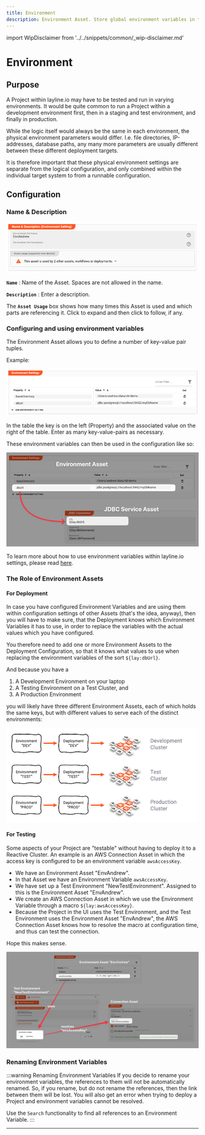 ```yaml
---
title: Environment
description: Environment Asset. Store global environment variables in this Asset.
---
```


import WipDisclaimer from '../../snippets/common/_wip-disclaimer.md'

# Environment

## Purpose

A Project within layline.io may have to be tested and run in varying environments.
It would be quite common to run a Project within a development environment first, then in a staging and test environment, and finally in production.

While the logic itself would always be the same in each environment, the physical environment parameters would differ.
I.e. file directories, IP-addresses, database paths, any many more parameters are usually different between these different deployment targets.

It is therefore important that these physical environment settings are separate from the logical configuration, and only combined within the individual target system to from a runnable configuration.

## Configuration

### Name & Description

![](.asset-resource-environment_images/c99ea69a.png "Name & Description (Environment Asset)")

**`Name`** : Name of the Asset. Spaces are not allowed in the name.

**`Description`** : Enter a description.

The **`Asset Usage`** box shows how many times this Asset is used and which parts are referencing it. Click to expand and then click to follow, if any.

### Configuring and using environment variables

The Environment Asset allows you to define a number of key-value pair tuples.

Example:

![](.asset-resource-environment_images/356b8324.png "Key-Value-Pair Example (Environment Asset)")

In the table the key is on the left (Property) and the associated value on the right of the table.
Enter as many key-value-pairs as necessary.

These environment variables can then be used in the configuration like so:

![](.asset-resource-environment_images/6f2f1446.png "Association between environment property and its use in an Asset setting (Environment Asset)")

To learn more about how to use environment variables within layline.io settings, please read [here](/docs/language-reference/macros#lay).

### The Role of Environment Assets

#### For Deployment

In case you have configured Environment Variables and are using them within configuration settings of other Assets (that's the idea, anyway),
then you will have to make sure, that the Deployment knows which Environment Variables it has to use, in order to replace the variables with the actual values which you have configured.

You therefore need to add one or more Environment Assets to the Deployment Configuration, so that it knows what values to use when replacing the environment variables of the sort `${lay:dbUrl}`.

And because you have a

1. A Development Environment on your laptop
2. A Testing Environment on a Test Cluster, and
3. A Production Environment

you will likely have three different Environment Assets, each of which holds the same keys, but with different values to serve each of the distinct environments:

![](.asset-resource-environment_images/90dfbb11.png "Different Environment Assets for different")

#### For Testing

Some aspects of your Project are "testable" without having to deploy it to a Reactive Cluster.
An example is an AWS Connection Asset in which the access key is configured to be an environment variable `awsAccessKey`.

- We have an Environment Asset "EnvAndrew".
- In that Asset we have an Environment Variable `awsAccessKey`.
- We have set up a Test Environment "NewTestEnvironment". Assigned to this is the Environment Asset "EnvAndrew".
- We create an AWS Connection Asset in which we use the Environment Variable through a macro `${lay:awsAccessKey}`.
- Because the Project in the UI uses the Test Environment, and the Test Environment uses the Environment Asset "EnvAndrew", the AWS Connection Asset knows how to resolve the macro at configuration
  time, and thus can test the connection.

Hope this makes sense.

![](.asset-resource-environment_images/fe4e5fc0.png)

### Renaming Environment Variables

:::warning Renaming Environment Variables
If you decide to rename your environment variables, the references to them will not be automatically renamed.
So, if you rename, but do not rename the references, then the link between them will be lost.
You will also get an error when trying to deploy a Project and environment variables cannot be resolved.

Use the `Search` functionality to find all references to an Environment Variable.
:::


---

<WipDisclaimer></WipDisclaimer>
